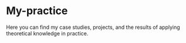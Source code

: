 # My-practice
Here you can find my case studies, projects, and the results of applying theoretical knowledge in practice.
